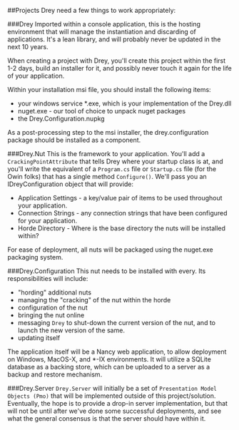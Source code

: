 ##Projects
Drey need a few things to work appropriately:

###Drey
Imported within a console application, this is the hosting environment that will manage the instantiation and discarding of applications.  It's a lean library, and will probably never be updated in the next 10 years.

When creating a project with Drey, you'll create this project within the first 1-2 days, build an installer for it, and possibly never touch it again for the life of your application.

Within your installation msi file, you should install the following items:

* your windows service *.exe, which is your implementation of the Drey.dll
* nuget.exe - our tool of choice to unpack nuget packages
* the Drey.Configuration.nupkg

As a post-processing step to the msi installer, the drey.configuration package should be installed as a component.

###Drey.Nut
This is the framework to your application.  You'll add a `CrackingPointAttribute` that tells Drey where your startup class is at, and you'll write the equivalent of a `Program.cs` file or `Startup.cs` file (for the Owin folks) that has a single method `Configure()`.  We'll pass you an IDreyConfiguration object that will provide:

* Application Settings - a key/value pair of items to be used throughout your application.
* Connection Strings - any connection strings that have been configured for your application.
* Horde Directory - Where is the base directory the nuts will be installed within?

For ease of deployment, all nuts will be packaged using the nuget.exe packaging system.  

###Drey.Configuration
This nut needs to be installed with every.  Its responsibilities will include:

* "hording" additional nuts
* managing the "cracking" of the nut within the horde
* configuration of the nut
* bringing the nut online
* messaging `Drey` to shut-down the current version of the nut, and to launch the new version of the same.
* updating itself

The application itself will be a Nancy web application, to allow deployment on Windows, MacOS-X, and \*-IX environments.  It will utilize a SQLite database as a backing store, which can be uploaded to a server as a backup and restore mechanism.

###Drey.Server
`Drey.Server` will initially be a set of `Presentation Model Objects (Pmo)` that will be implemented outside of this project/solution.  Eventually, the hope is to provide a drop-in server implementation, but that will not be until after we've done some successful deployments, and see what the general consensus is that the server should have within it.